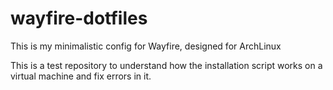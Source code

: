 # wayfire-dotfiles
This is my minimalistic config for Wayfire, designed for ArchLinux 

This is a test repository to understand how the installation script works on a virtual machine and fix errors in it.

